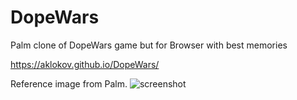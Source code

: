 # DopeWars
Palm clone of DopeWars game but for Browser with best memories

https://aklokov.github.io/DopeWars/

Reference image from Palm.
![screenshot](https://aklokov.github.io/DopeWars/dopewars.png "Reference")
